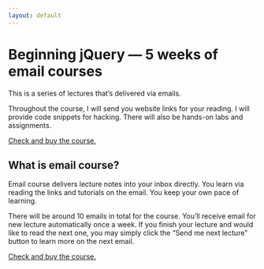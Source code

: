 ```yaml
---
layout: default
---
```


# Beginning jQuery — 5 weeks of email courses

This is a series of lectures that’s delivered via emails.

Throughout the course, I will send you website links for your reading. I will provide code snippets for hacking. There will also be hands-on labs and assignments. 

<a href="https://gum.co/jquery101" class='button'>Check and buy the course.</a> 

## What is email course?

Email course delivers lecture notes into your inbox directly. You learn via reading the links and tutorials on the email. You keep your own pace of learning. 

There will be around 10 emails in total for the course. You’ll receive email for new lecture automatically once a week. If you finish your lecture and would like to read the next one, you may simply click the “Send me next lecture” button to learn more on the next email.

<a href="https://gum.co/jquery101" class='button'>Check and buy the course.</a> 

